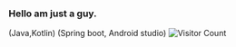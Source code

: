 ### Hello am just a guy. 

(Java,Kotlin) (Spring boot, Android studio)
![Visitor Count](https://profile-counter.glitch.me/{eflexcode}/count.svg)


